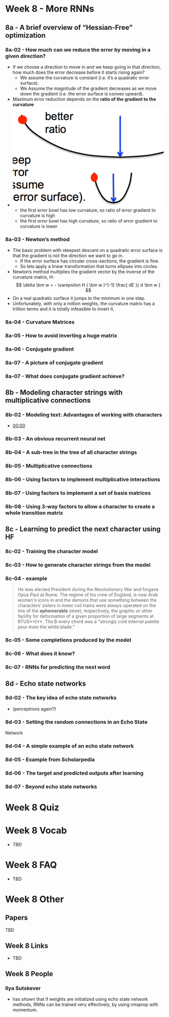 # Week 8 - More RNNs

## 8a - A brief overview of “Hessian-Free” optimization
### 8a-02 - How much can we reduce the error by moving in a given direction?
* If we choose a direction to move in and we keep going in that direction, 
  how much does the error decrease before it starts rising again? 
  * We assume the curvature is constant (i.e. it’s a quadratic error surface).
  * We Assume the magnitude of the gradient decreases as we
    move down the gradient (i.e. the error surface is convex
    upward). 
* Maximum error reduction depends on the **ratio of the
  gradient to the curvature**
* ![ratio of gradient to curvature](../../../assets/hinton_lec8a_how_much_error_can_we_reduce_curvature.png)
  * the first error bowl has low curvature, so ratio of error gradient to curvature 
    is high
  * the first error bowl has high curvature, so ratio of error gradient to 
    curvature is lower

### 8a-03 - Newton’s method
* The basic problem with steepest descent on a quadratic error surface
  is that the gradient is not the direction we want to go in.
  * If the error surface has circular cross-sections, the gradient is fine.
  * So lets apply a linear transformation that turns ellipses into circles. 
* Newton’s method multiplies the gradient vector by the inverse of the
  curvature matrix, H: 
  $$
  \delta \bm w = - \varepsilon H ( \bm w )^{-1} \frac{ dE }{ d \bm w }
  $$
* On a real quadratic surface it jumps to the minimum in one step.
* Unfortunately, with only a million weights, the curvature matrix has
  a trillion terms and it is totally infeasible to invert it.
  

### 8a-04 - Curvature Matrices
### 8a-05 - How to avoid inverting a huge matrix
### 8a-06 - Conjugate gradient
### 8a-07 - A picture of conjugate gradient 
### 8a-07 - What does conjugate gradient achieve?


## 8b - Modeling character strings with multiplicative connections 
### 8b-02 - Modeling text: Advantages of working with characters
* [00:00](https://www.coursera.org/learn/neural-networks/lecture/qGmdv/modeling-character-strings-with-multiplicative-connections-14-mins)
### 8b-03 - An obvious recurrent neural net 
### 8b-04 - A sub-tree in the tree of all character strings
### 8b-05 - Multiplicative connections
### 8b-06 - Using factors to implement multiplicative interactions 
### 8b-07 - Using factors to implement a set of basis matrices
### 8b-08 - Using 3-way factors to allow a character to create a whole transition matrix


## 8c - Learning to predict the next character using HF
### 8c-02 - Training the character model 
### 8c-03 - How to generate character strings from the model 
### 8c-04 - example
> He was elected President during the Revolutionary
> War and forgave Opus Paul at Rome. The regime
> of his crew of England, is now Arab women's icons
> in and the demons that use something between
> the characters‘ sisters in lower coil trains were
> always operated on the line of the **ephemerable**
> street, respectively, the graphic or other facility for
> deformation of a given proportion of large
> segments at RTUS**)**. The B every chord was a
> "strongly cold internal palette pour even the white
> blade.” 
### 8c-05 - Some completions produced by the model
### 8c-06 - What does it know? 
### 8c-07 - RNNs for predicting the next word


## 8d - Echo state networks 
### 8d-02 - The key idea of echo state networks
* (perceptrons again?)
### 8d-03 - Setting the random connections in an Echo State
Network
### 8d-04 - A simple example of an echo state network
### 8d-05 - Example from Scholarpedia
### 8d-06 - The target and predicted outputs after learning
### 8d-07 - Beyond echo state networks

# Week 8 Quiz

# Week 8 Vocab

* *TBD*

# Week 8 FAQ

* TBD

# Week 8 Other

## Papers

TBD

## Week 8 Links

* TBD

## Week 8 People

### Ilya Sutskever
* has shown that if weights are initialized using echo state
  network methods, RNNs can be trained very effectively, 
  by using rmsprop with momentum.


